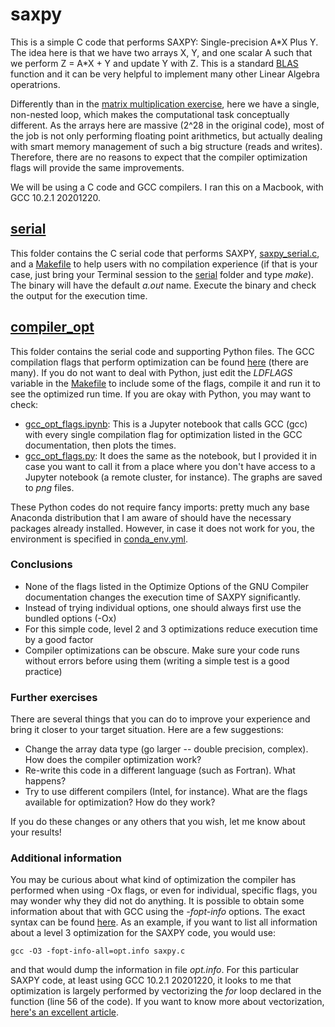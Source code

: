 # saxpy

This is a simple C code that performs SAXPY: Single-precision A\*X Plus Y. The idea here is that we have two arrays X, Y, and one scalar A such that we perform Z = A\*X + Y and update Y with Z. This is a standard [BLAS](http://www.netlib.org/blas/) function and it can be very helpful to implement many other Linear Algebra operatrions.

Differently than in the [matrix multiplication exercise](../matmul), here we have a single, non-nested loop, which makes the computational task conceptually different. As the arrays here are massive (2^28 in the original code), most of the job is not only performing floating point arithmetics, but actually dealing with smart memory management of such a big structure (reads and writes). Therefore, there are no reasons to expect that the compiler optimization flags will provide the same improvements.

We will be using a C code and GCC compilers. I ran this on a Macbook, with GCC 10.2.1 20201220.

## [serial](./serial)
This folder contains the C serial code that performs SAXPY, [saxpy_serial.c](./serial/saxpy_serial.c), and a [Makefile](./serial/Makefile) to help users with no compilation experience (if that is your case, just bring your Terminal session to the [serial](./serial) folder and type *make*). The binary will have the default *a.out* name. Execute the binary and check the output for the execution time.

## [compiler_opt](./compiler_opt)
This folder contains the serial code and supporting Python files. The GCC compilation flags that perform optimization can be found [here](https://gcc.gnu.org/onlinedocs/gcc/Optimize-Options.html) (there are many). If you do not want to deal with Python, just edit the *LDFLAGS* variable in the [Makefile](./compiler_opt/Makefile) to include some of the flags, compile it and run it to see the optimized run time. If you are okay with Python, you may want to check:
- [gcc_opt_flags.ipynb](./compiler_opt/gcc_opt_flags.ipynb): This is a Jupyter notebook that calls GCC (gcc) with every single compilation flag for optimization listed in the GCC documentation, then plots the times. 
- [gcc_opt_flags.py](./compiler_opt/gcc_opt_flags.ipynb): It does the same as the notebook, but I provided it in case you want to call it from a place where you don't have access to a Jupyter notebook (a remote cluster, for instance). The graphs are saved to *png* files.

These Python codes do not require fancy imports: pretty much any base Anaconda distribution that I am aware of should have the necessary packages already installed. However, in case it does not work for you, the environment is specified in [conda_env.yml](./compiler_opt/conda_env.yml).

### Conclusions
- None of the flags listed in the Optimize Options of the GNU Compiler documentation changes the execution time of SAXPY significantly.
- Instead of trying individual options, one should always first use the bundled options (-Ox)
- For this simple code, level 2 and 3 optimizations reduce execution time by a good factor
- Compiler optimizations can be obscure. Make sure your code runs without errors before using them (writing a simple test is a good practice)

### Further exercises
There are several things that you can do to improve your experience and bring it closer to your target situation. Here are a few suggestions:
- Change the array data type (go larger -- double precision, complex). How does the compiler optimization work?
- Re-write this code in a different language (such as Fortran). What happens?
- Try to use different compilers (Intel, for instance). What are the flags available for optimization? How do they work?

If you do these changes or any others that you wish, let me know about your results!

### Additional information
You may be curious about what kind of optimization the compiler has performed when using -Ox flags, or even for individual, specific flags, you may wonder why they did not do anything. It is possible to obtain some information about that with GCC using the *-fopt-info* options. The exact syntax can be found [here](https://gcc.gnu.org/onlinedocs/gcc/Developer-Options.html). As an example, if you want to list all information about a level 3 optimization for the SAXPY code, you would use:

`gcc -O3 -fopt-info-all=opt.info saxpy.c`

and that would dump the information in file *opt.info*. For this particular SAXPY code, at least using GCC 10.2.1 20201220, it looks to me that optimization is largely performed by vectorizing the *for* loop declared in the function (line 56 of the code). If you want to know more about vectorization, [here's an excellent article](https://objectcomputing.com/resources/publications/sett/december-2016-performance-optimization-on-modern-processor-architecture-through-vectorization). 
